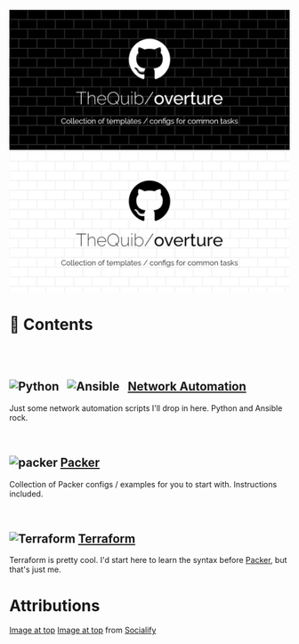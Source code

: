 ![overture](/overture-dark.png#gh-dark-mode-only)
![overture](/overture-light.png#gh-light-mode-only)


# 📖 Contents

<br>
<br>

## <img src="https://www.python.org/static/favicon.ico" alt="Python" width="40"> &nbsp; <img src="https://www.ansible.com/hs-fs/hub/330046/file-448313641.png" alt="Ansible" width="40"> &nbsp; [Network Automation](/Network-Automation/)

Just some network automation scripts I'll drop in here. Python and Ansible rock.

<br>

## <img src="https://www.packer.io/packer/favicon.ico" alt="packer" width = "40"> [Packer](/Packer/)

Collection of Packer configs / examples for you to start with. Instructions included.

<br>

## <img src="https://www.terraform.io/favicon.ico" alt="Terraform" width="40"> [Terraform](/Terraform/)

Terraform is pretty cool. I'd start here to learn the syntax before [Packer](#packerpacker), but that's just me.


# Attributions

[Image at top](/overture-dark.png#gh-dark-mode-only) [Image at top](/overture-light.png#gh-light-mode-only) from [Socialify](https://socialify.git.ci/)